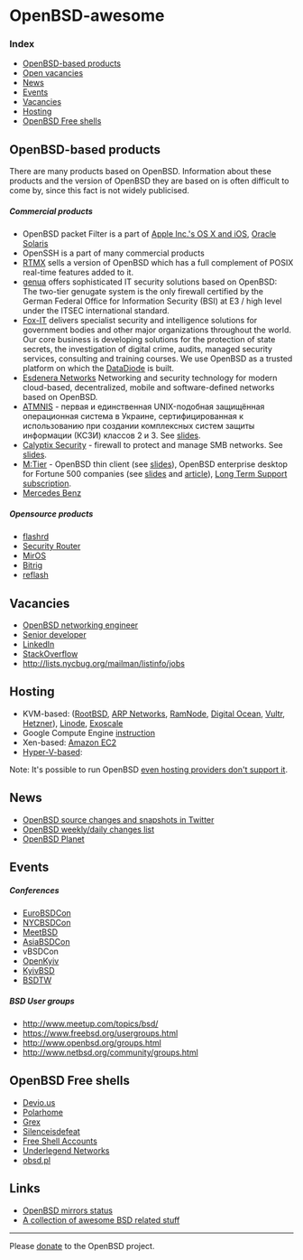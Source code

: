 # OpenBSD-awesome

### Index

* [OpenBSD-based products](#openbsd-based-products)
* [Open vacancies](#vacancies)
* [News](#news)
* [Events](#events)
* [Vacancies](#vacancies)
* [Hosting](#hosting)
* [OpenBSD Free shells](#openbsd-free-shells)


## OpenBSD-based products

There are many products based on OpenBSD. Information about these products and the version of OpenBSD they are based on is often difficult to come by, since this fact is not widely publicised.

##### Commercial products

- OpenBSD packet Filter is a part of [Apple Inc.'s OS X and
iOS](http://callfortesting.org/macpf/), [Oracle
Solaris](https://docs.oracle.com/cd/E53394_01/html/E54829/pfovw-1.html)
- OpenSSH is a part of many commercial products
- [RTMX](http://www.rtmx.com/) sells a version of OpenBSD which has a full
complement of POSIX real-time features added to it.
- [genua](https://www.genua.de/) offers sophisticated IT security solutions
based on OpenBSD: The two-tier genugate system is the only firewall certified by
the German Federal Office for Information Security (BSI) at E3 / high level
under the ITSEC international standard.
- [Fox-IT](https://www.fox-it.com/en/) delivers specialist security and
intelligence solutions for government bodies and other major organizations
throughout the world. Our core business is developing solutions for the protection
of state secrets, the investigation of digital crime, audits, managed security services,
consulting and training courses. We use OpenBSD as a trusted platform on
which the [DataDiode](http://www.datadiode.eu/) is built.
- [Esdenera Networks](https://www.esdenera.com/) Networking and security
technology for modern cloud-based, decentralized, mobile and software-defined
networks based on OpenBSD.
- [ATMNIS](https://atmnis.com/) - первая и единственная UNIX-подобная защищённая
операционная система в Украине, сертифицированная к использованию при создании
комплексных систем защиты информации (КСЗИ) классов 2 и 3. See
[slides](https://www.atmnis.com/~apelsin/papers/).
- [Calyptix Security](http://www.calyptix.com/products/models/ae800/) - firewall to protect and manage SMB networks. See [slides](http://www.nycbsdcon.org/2010/presentations/lteo-nycbsdcon2010.pdf).
- [M:Tier](http://www.mtier.org/about-us/) - OpenBSD thin client (see [slides](http://www.mtier.org/assets/Uploads/latinoware-2013.pdf)), OpenBSD enterprise desktop for Fortune 500 companies (see [slides](http://www.openbsd.org/papers/opencon07-gnome.pdf) and [article](http://undeadly.org/cgi?action=article&sid=20110420080633)), [Long Term Support subscription](https://stable.mtier.org/subscriptions).
- [Mercedes Benz](http://www4.mercedes-benz.com/manual-cars/ba/foss/content/en/assets/FOSS_licences.pdf)

##### Opensource products

- [flashrd](http://www.nmedia.net/flashrd/)
- [Security Router](http://securityrouter.org/wiki/Main_Page)
- [MirOS](https://www.mirbsd.org/)
- [Bitrig](https://www.bitrig.org/)
- [reflash](https://stable.rcesoftware.com/resflash/)

## Vacancies

- [OpenBSD networking engineer](https://www.hermetek.com/employment)
- [Senior developer](https://www.fishbowlvr.com/careers/senior-developer)
- [LinkedIn](https://www.linkedin.com/jobs/openbsd-jobs)
- [StackOverflow](http://stackoverflow.com/jobs?searchTerm=openbsd)
- http://lists.nycbug.org/mailman/listinfo/jobs

## Hosting

- KVM-based: ([RootBSD](https://www.rootbsd.net/), [ARP Networks](https://www.arpnetworks.com/), [RamNode](http://ramnode.com/), [Digital Ocean](https://www.digitalocean.com), [Vultr](https://www.vultr.com/docs/setup-openbsd), [Hetzner](https://wiki.hetzner.de/index.php/OpenBSD)), [Linode](http://notes.eatonphil.com/2017/3/deploying-freebsd-on-linode-unattended-in-minutes.html), [Exoscale](http://exoscale.com/)
- Google Compute Engine [instruction](https://marc.info/?l=openbsd-misc&m=138757967321855&w=2)
- Xen-based: [Amazon EC2](https://gist.github.com/reyk/b372af303eb86bab3fee#file-openbsd-amd64-20160809-aws)
- [Hyper-V-based](https://gist.github.com/reyk/f6d2c7b9567cae7b4270): 

Note: It's possible to run OpenBSD [even hosting providers don't support it](https://jcs.org/notaweblog/2014/09/12/remotely_installing_openbsd_qemu/).

## News

- [OpenBSD source changes and snapshots in Twitter](https://twitter.com/estet/lists/openbsd-changes/members)
- [OpenBSD weekly/daily changes list](http://www.squish.net/log/openbsd-source-changes/)
- [OpenBSD Planet](http://openbsdnow.org/)

## Events

##### Conferences

- [EuroBSDCon](https://eurobsdcon.org/)
- [NYCBSDCon](http://www.nycbsdcon.org/)
- [MeetBSD](http://meetbsd.org/)
- [AsiaBSDCon](https://asiabsdcon.org)
- vBSDCon
- [OpenKyiv](http://www.uaoug.org.ua/openkyiv/)
- [KyivBSD](http://ru.kyivbsd.org.ua/)
- [BSDTW](https://bsdtw.org/)

##### BSD User groups

- http://www.meetup.com/topics/bsd/
- https://www.freebsd.org/usergroups.html
- http://www.openbsd.org/groups.html
- http://www.netbsd.org/community/groups.html

## OpenBSD Free shells

- [Devio.us](http://devio.us/)
- [Polarhome](http://www.polarhome.com/)
- [Grex](http://grex.org/)
- [Silenceisdefeat](http://silenceisdefeat.com/)
- [Free Shell Accounts](http://shells.red-pill.eu/)
- [Underlegend Networks](http://yenn.ulegend.net/)
- [obsd.pl](http://obsd.pl/)

## Links

- [OpenBSD mirrors status](http://spacehopper.org/mirmon/)
- [A collection of awesome BSD related stuff](https://github.com/DiscoverBSD/awesome-bsd)

----
Please [donate](http://www.openbsd.org/donations.html) to the OpenBSD project.
